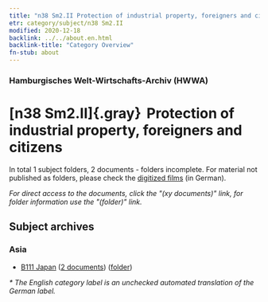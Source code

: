 ```yaml
---
title: "n38 Sm2.II Protection of industrial property, foreigners and citizens"
etr: category/subject/n38 Sm2.II
modified: 2020-12-18
backlink: ../../about.en.html
backlink-title: "Category Overview"
fn-stub: about
---
```


### Hamburgisches Welt-Wirtschafts-Archiv (HWWA)
# [n38 Sm2.II]{.gray}&#8201; Protection of industrial property, foreigners and citizens&#160; 





In total 1 subject folders, 2 documents - folders incomplete.
For material not published as folders, please check the [digitized films](/film/h1_sh) (in German).

_For direct access to the documents, click the "(xy documents)" link, for folder information use the "(folder)" link._

## Subject archives



### Asia

- [B111 Japan](../../../geo/about.en.html#B111) (<a href="https://dfg-viewer.de/show/?tx_dlf[id]=https://pm20.zbw.eu/mets/sh/1412xx/141272/1457xx/145760/public.mets.en.xml" target="_blank">2 documents</a>) ([folder](http://purl.org/pressemappe20/folder/sh/141272,145760))


_* The English category label is an unchecked automated translation of the German label._

